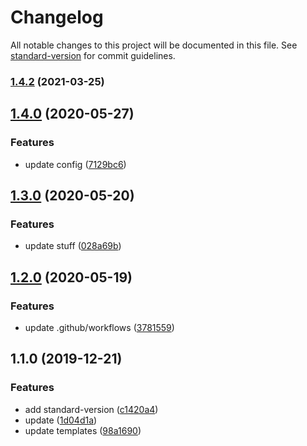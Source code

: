 # Changelog

All notable changes to this project will be documented in this file. See [standard-version](https://github.com/conventional-changelog/standard-version) for commit guidelines.

### [1.4.2](https://github.com/hiroppy/generator-ts/compare/v1.4.1...v1.4.2) (2021-03-25)

## [1.4.0](https://github.com/hiroppy/generator-ts/compare/v1.3.0...v1.4.0) (2020-05-27)


### Features

* update config ([7129bc6](https://github.com/hiroppy/generator-ts/commit/7129bc6213850a3d7d94c2bec3ca132250b3f9d6))

## [1.3.0](https://github.com/hiroppy/generator-ts/compare/v1.2.0...v1.3.0) (2020-05-20)


### Features

* update stuff ([028a69b](https://github.com/hiroppy/generator-ts/commit/028a69b5b076b95ab08f25f45f5eed058d3cdb5f))

## [1.2.0](https://github.com/hiroppy/generator-ts/compare/v1.1.0...v1.2.0) (2020-05-19)


### Features

* update .github/workflows ([3781559](https://github.com/hiroppy/generator-ts/commit/37815591ef3d5cc709d0a2e1e014977467c5055a))

## 1.1.0 (2019-12-21)


### Features

* add standard-version ([c1420a4](https://github.com/hiroppy/generator-ts/commit/c1420a465620f258ff378398272091e6a72f15f7))
* update ([1d04d1a](https://github.com/hiroppy/generator-ts/commit/1d04d1a0a49854b7259eb1b86044095e81b94035))
* update templates ([98a1690](https://github.com/hiroppy/generator-ts/commit/98a16909dac30b2f65a7bce97dce47ddc95dbe38))
